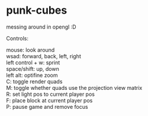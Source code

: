 # punk-cubes
messing around in opengl :D

Controls:

mouse: look around\
wsad: forward, back, left, right\
left control + w: sprint\
space/shift: up, down\
left alt: optifine zoom\
C: toggle render quads\
M: toggle whether quads use the projection view matrix\
R: set light pos to current player pos\
F: place block at current player pos\
P: pause game and remove focus




